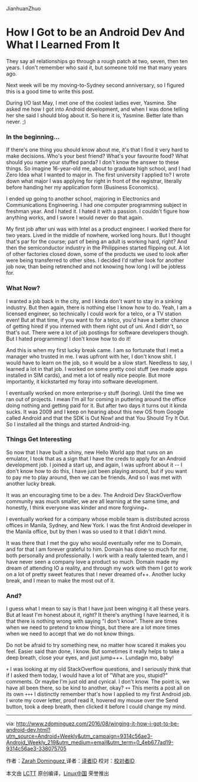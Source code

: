 JianhuanZhuo

How I Got to be an Android Dev And What I Learned From It
=============================

They say all relationships go through a rough patch at two, seven, then ten years. I don't remember who said it, but someone told me that many years ago.

Next week will be my moving-to-Sydney second anniversary, so I figured this is a good time to write this post.

During I/O last May, I met one of the coolest ladies ever, Yasmine. She asked me how I got into Android development, and when I was done telling her she said I should blog about it. So here it is, Yasmine. Better late than never. ;)

### In the beginning...

If there's one thing you should know about me, it's that I find it very hard to make decisions. Who's your best friend? What's your favourite food? What should you name your stuffed panda? I don't know the answer to these things. So imagine 16-year-old me, about to graduate high school, and I had Zero Idea what I wanted to major in. The first university I applied to? I wrote down what major I was applying for right in front of the registrar, literally before handing her my application form (Business Economics).

I ended up going to another school, majoring in Electronics and Communications Engineering. I had one computer programming subject in freshman year. And I hated it. I hated it with a passion. I couldn't figure how anything works, and I swore I would never do that again.

My first job after uni was with Intel as a product engineer. I worked there for two years. Lived in the middle of nowhere, worked long hours. But I thought that's par for the course; part of being an adult is working hard, right? And then the semiconductor industry in the Philippines started flipping out. A lot of other factories closed down, some of the products we used to look after were being transferred to other sites. I decided I'd rather look for another job now, than being retrenched and not knowing how long I will be jobless for.

### What Now?

I wanted a job back in the city, and I kinda don't want to stay in a sinking industry. But then again, there is nothing else I know how to do. Yeah, I am a licensed engineer, so technically I could work for a telco, or a TV station even! But at that time, if you want to for a telco, you'd have a better chance of getting hired if you interned with them right out of uni. And I didn't, so that's out. There were a lot of job postings for software developers though. But I hated programming! I don't know how to do it!

And this is when my first lucky break came. I am so fortunate that I met a manager who trusted in me. I was upfront with her, I don't know shit. I would have to learn on the job, so it would be a slow start. Needless to say, I learned a lot in that job. I worked on some pretty cool stuff (we made apps installed in SIM cards), and met a lot of really nice people. But more importantly, it kickstarted my foray into software development.

I eventually worked on more enterprise-y stuff (boring). Until the time we ran out of projects. I mean I'm all for coming in puttering around the office doing nothing and getting paid for it. But after two days it turns out it kinda sucks. It was 2009 and I keep on hearing about this new OS from Google called Android and that the SDK is Out Now! and that You Should Try It Out. So I installed all the things and started Android-ing.

### Things Get Interesting

So now that I have built a shiny, new Hello World app that runs on an emulator, I took that as a sign that I have the creds to apply for an Android development job. I joined a start up, and again, I was upfront about it -- I don't know how to do this, I have just been playing around, but if you want to pay me to play around, then we can be friends. And so I was met with another lucky break.

It was an encouraging time to be a dev. The Android Dev StackOverflow community was much smaller, we are all learning at the same time, and honestly, I think everyone was kinder and more forgiving+.

I eventually worked for a company whose mobile team is distributed across offices in Manila, Sydney, and New York. I was the first Android developer in the Manila office, but by then I was so used to it that I didn't mind.

It was there that I met the guy who would eventually refer me to Domain, and for that I am forever grateful to him. Domain has done so much for me, both personally and professionally. I work with a really talented team, and I have never seen a company love a product so much. Domain made my dream of attending IO a reality, and through my work with them I got to work on a lot of pretty sweet features that I never dreamed of++. Another lucky break, and I mean to make the most out of it.

### And?

I guess what I mean to say is that I have just been winging it all these years. But at least I'm honest about it, right? It there's anything I have learned, it is that there is nothing wrong with saying "I don't know". There are times when we need to pretend to know things, but there are a lot more times when we need to accept that we do not know things.

Do not be afraid to try something new, no matter how scared it makes you feel. Easier said than done, I know. But sometimes it really helps to take a deep breath, close your eyes, and just jump+++.  Lundagin mo, baby!



`+` I was looking at my old StackOverflow questions, and I seriously think that if I asked them today, I would have a lot of "What are you, stupid?" comments. Or maybe I'm just old and cynical. I don't know. The point is, we have all been there, so be kind to another, okay?
`++` This merits a post all on its own
`+++`  I distinctly remember that's how I applied to my first Android job. I wrote my cover letter, proof read it, hovered my mouse over the Send button, took a deep breath, then clicked it before I could change my mind.


--------------------------------------------------------------------------------

via: http://www.zdominguez.com/2016/08/winging-it-how-i-got-to-be-android-dev.html?utm_source=Android+Weekly&utm_campaign=9314c56ae3-Android_Weekly_219&utm_medium=email&utm_term=0_4eb677ad19-9314c56ae3-338075705

作者：[Zarah Dominguez  ][a]
译者：[译者ID](https://github.com/译者ID)
校对：[校对者ID](https://github.com/校对者ID)

本文由 [LCTT](https://github.com/LCTT/TranslateProject) 原创编译，[Linux中国](https://linux.cn/) 荣誉推出

[a]: https://plus.google.com/102371834744366149197
